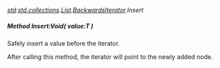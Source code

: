 _[std](../../modules/std/std-module.md):[std.collections](../../modules/std/std-collections.md).[List<T>](../../modules/std/std-collections-list.md).[BackwardsIterator](../../modules/std/std-collections-list-backwardsiterator.md).Insert_
##### Method Insert:Void( value:T )
Safely insert a value before the iterator.

After calling this method, the iterator will point to the newly added node.

